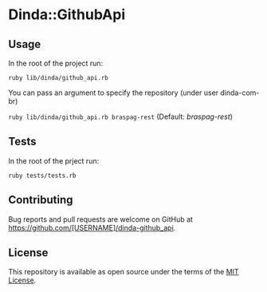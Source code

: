 # Dinda::GithubApi

## Usage

In the root of the project run:

`ruby lib/dinda/github_api.rb`

You can pass an argument to specify the repository (under user dinda-com-br)

`ruby lib/dinda/github_api.rb braspag-rest` (Default: *braspag-rest*)

## Tests

In the root of the prject run:

`ruby tests/tests.rb`

## Contributing

Bug reports and pull requests are welcome on GitHub at https://github.com/[USERNAME]/dinda-github_api.

## License

This repository is available as open source under the terms of the [MIT License](http://opensource.org/licenses/MIT).
